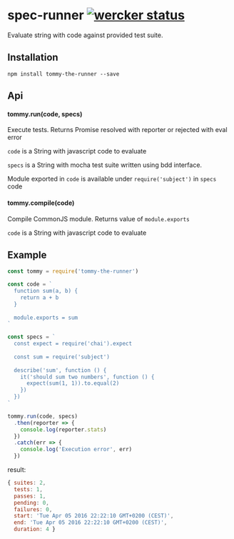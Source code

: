 # spec-runner [![wercker status](https://app.wercker.com/status/a9ef7c315f4b1d5c637896ca2ddd4ced/s/master "wercker status")](https://app.wercker.com/project/bykey/a9ef7c315f4b1d5c637896ca2ddd4ced)

Evaluate string with code against provided test suite.

## Installation

`npm install tommy-the-runner --save`

## Api

#### tommy.run(code, specs)

Execute tests. Returns Promise resolved with reporter or rejected with eval error

`code` is a String with javascript code to evaluate 

`specs` is a String with mocha test suite written using bdd interface.

Module exported in `code` is available under `require('subject')` in `specs` code 


#### tommy.compile(code)

Compile CommonJS module. Returns value of `module.exports`

`code` is a String with javascript code to evaluate 

## Example

```javascript
const tommy = require('tommy-the-runner')

const code = `
  function sum(a, b) {
    return a + b
  }
  
  module.exports = sum
`

const specs = `
  const expect = require('chai').expect
  
  const sum = require('subject')
  
  describe('sum', function () {
    it('should sum two numbers', function () {
      expect(sum(1, 1)).to.equal(2)
    })
  })
`

tommy.run(code, specs)
  .then(reporter => {
    console.log(reporter.stats)
  })
  .catch(err => {
    console.log('Execution error', err)
  })
```

result: 
```javascript
{ suites: 2,
  tests: 1,
  passes: 1,
  pending: 0,
  failures: 0,
  start: 'Tue Apr 05 2016 22:22:10 GMT+0200 (CEST)',
  end: 'Tue Apr 05 2016 22:22:10 GMT+0200 (CEST)',
  duration: 4 }
```
